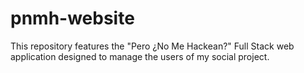 # pnmh-website
This repository features the "Pero ¿No Me Hackean?" Full Stack web application designed to manage the users of my social project.
